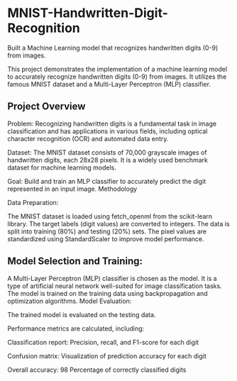 # MNIST-Handwritten-Digit-Recognition
Built a Machine Learning model that recognizes handwritten digits (0-9) from images.

This project demonstrates the implementation of a machine learning model to accurately recognize handwritten digits (0-9) from images. It utilizes the famous MNIST dataset and a Multi-Layer Perceptron (MLP) classifier.

## Project Overview

Problem: Recognizing handwritten digits is a fundamental task in image classification and has applications in various fields, including optical character recognition (OCR) and automated data entry.  



Dataset: The MNIST dataset consists of 70,000 grayscale images of handwritten digits, each 28x28 pixels. It is a widely used benchmark dataset for machine learning models.




Goal: Build and train an MLP classifier to accurately predict the digit represented in an input image.
Methodology


Data Preparation:


The MNIST dataset is loaded using fetch_openml from the scikit-learn library.
The target labels (digit values) are converted to integers.
The data is split into training (80%) and testing (20%) sets.
The pixel values are standardized using StandardScaler to improve model performance.


## Model Selection and Training:

A Multi-Layer Perceptron (MLP) classifier is chosen as the model. It is a type of artificial neural network well-suited for image classification tasks.
The model is trained on the training data using backpropagation and optimization algorithms.
Model Evaluation:

The trained model is evaluated on the testing data.


Performance metrics are calculated, including:

Classification report: Precision, recall, and F1-score for each digit

Confusion matrix: Visualization of prediction accuracy for each digit  

Overall accuracy: 98 Percentage of correctly classified digits
